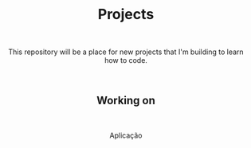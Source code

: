 <div align="center">

<br>

# Projects

</div>

<br>

<div align="center">

This repository will be a place for new projects that I'm building to learn how to code.

</div>

<br>

<div align="center">

## Working on

</div>

<br>

<p align="center">
    Aplicação
</p>

<br>
